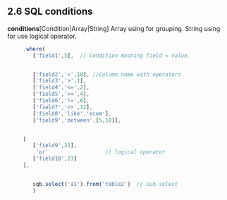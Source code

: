## 2.6 SQL conditions




**conditions**[Condition|Array|String]
Array using for grouping. String using for use logical operator.

```js
     .where(
        ['field1',5],  // Condition meaning field = value.


        ['field2','<',10], //Column name with operators
        ['field3','>',1],
        ['field4','<=',2],
        ['field5','>=',4],
        ['field6','!=',6],
        ['field7','<>',12],
        ['field8','like','ecem'],
        ['field9','between',[5,10]],


     [
        ['field9',21],
         'or'                  // logical operator
        ['field10',23]
     ],


        sqb.select('a1').from('table2')  // Sub-select
        )
```